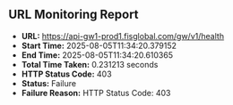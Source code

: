 ## URL Monitoring Report

- **URL:** https://api-gw1-prod1.fisglobal.com/gw/v1/health
- **Start Time:** 2025-08-05T11:34:20.379152
- **End Time:** 2025-08-05T11:34:20.610365
- **Total Time Taken:** 0.231213 seconds
- **HTTP Status Code:** 403
- **Status:** Failure
- **Failure Reason:** HTTP Status Code: 403
